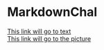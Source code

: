 # MarkdownChal
[This link will go to text](../blob/master/text.md)  
[This link will go to the picture](../blob/master/Trippie-Redd-Lifes-A-Trip-Album-Art.jpg)
